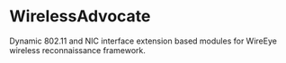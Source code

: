 # WirelessAdvocate
Dynamic 802.11 and NIC interface extension based modules for WireEye wireless reconnaissance framework.
